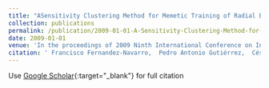 ```yaml
---
title: "ASensitivity Clustering Method for Memetic Training of Radial Basis Function Neural Networks"
collection: publications
permalink: /publication/2009-01-01-A-Sensitivity-Clustering-Method-for-Memetic-Training-of-Radial-Basis-Function-Neural-Networks
date: 2009-01-01
venue: 'In the proceedings of 2009 Ninth International Conference on Intelligent Systems Design and Applications (ISDA09)'
citation: ' Francisco Fernandez-Navarro,  Pedro Antonio Gutiérrez,  César Hervás-Martínez, &quot;A Sensitivity Clustering Method for Memetic Training of Radial Basis Function Neural Networks.&quot; In the proceedings of 2009 Ninth International Conference on Intelligent Systems Design and Applications (ISDA09), 2009, pp. 187–192.'
---
```

Use [Google Scholar](https://scholar.google.com/scholar?q=A+Sensitivity+Clustering+Method+for+Memetic+Training+of+Radial+Basis+Function+Neural+Networks){:target="_blank"} for full citation